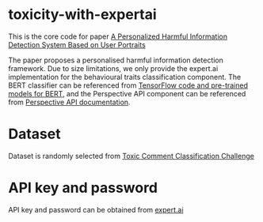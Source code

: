 # toxicity-with-expertai

This is the core code for paper [A Personalized Harmful Information Detection System Based on User Portraits](https://aisel.aisnet.org/amcis2022/sig_odis/sig_odis/16/)

The paper proposes a personalised harmful information detection framework. Due to size limitations, we only provide the expert.ai implementation for the behavioural traits classification component. The BERT classifier can be referenced from [TensorFlow code and pre-trained models for BERT](https://github.com/google-research/bert), and the Perspective API component can be referenced from [Perspective API documentation](https://github.com/conversationai/perspectiveapi).

# Dataset
Dataset is randomly selected from [Toxic Comment Classification Challenge](https://www.kaggle.com/c/jigsaw-toxic-comment-classification-challenge)

# API key and password
API key and password can be obtained from [expert.ai](https://www.expert.ai/)

